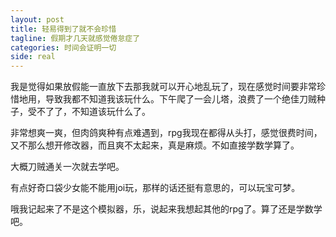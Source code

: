 ```yaml
---
layout: post
title: 轻易得到了就不会珍惜
tagline: 假期才几天就感觉倦怠症了
categories: 时间会证明一切
side: real
---
```


我是觉得如果放假能一直放下去那我就可以开心地乱玩了，现在感觉时间要非常珍惜地用，导致我都不知道我该玩什么。下午爬了一会儿塔，浪费了一个绝佳刀贼种子，受不了了，不知道该玩什么了。

非常想爽一爽，但肉鸽爽种有点难遇到，rpg我现在都得从头打，感觉很费时间，又不那么想开修改器，而且爽不太起来，真是麻烦。不如直接学数学算了。

大概刀贼通关一次就去学吧。

有点好奇口袋少女能不能用joi玩，那样的话还挺有意思的，可以玩宝可梦。

哦我记起来了不是这个模拟器，乐，说起来我想起其他的rpg了。算了还是学数学吧。